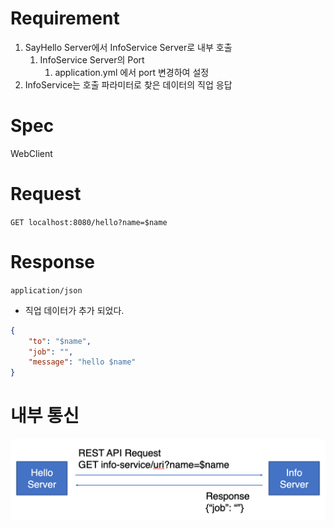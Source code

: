 # Requirement

1. SayHello Server에서 InfoService Server로 내부 호출
    1. InfoService Server의 Port
        1. application.yml 에서 port 변경하여 설정
2. InfoService는 호출 파라미터로 찾은 데이터의 직업 응답

# Spec

WebClient

# Request

`GET localhost:8080/hello?name=$name`

# Response

`application/json`
- 직업 데이터가 추가 되었다.
```json
{
	"to": "$name",
	"job": "",
	"message": "hello $name"
}
```

# 내부 통신

![img.png](img.png)

